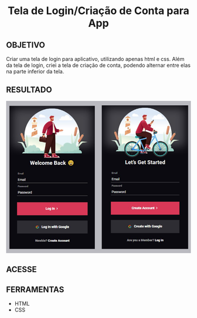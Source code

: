 <h1 align="center"> Tela de Login/Criação de Conta para App </h1>

<h2>OBJETIVO</h2>

Criar uma tela de login para aplicativo, utilizando apenas html e css. Além da tela de login, criei a tela de criação de conta, podendo alternar entre elas na parte inferior da tela.

<h2> RESULTADO</h2>

<img src="./assets/img/img-readme.png">

<h2>ACESSE</h2>



<h2>FERRAMENTAS</h2>

<ul>
  <li>HTML</li>

  <li>CSS</li>

</ul>

